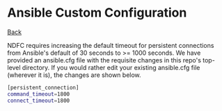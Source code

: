 # Ansible Custom Configuration

[Back](/docs/ansible/EVPN_Main.md)

NDFC requires increasing the default timeout for persistent connections from Ansible's default of 30 seconds to >= 1000 seconds.  We have provided an ansible.cfg file with the requisite changes in this repo's top-level directory.  If you would rather edit your existing ansible.cfg file (wherever it is), the changes are shown below.

```bash
[persistent_connection]
command_timeout=1800
connect_timeout=1800
```
